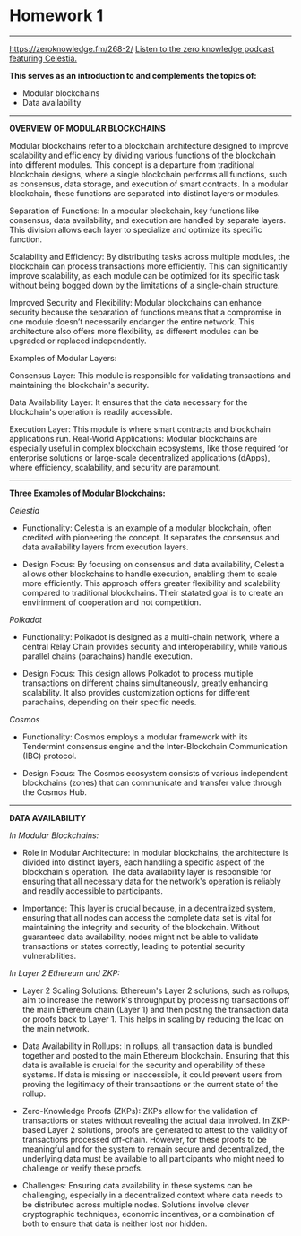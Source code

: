 # Homework 1

---

https://zeroknowledge.fm/268-2/
[Listen to the zero knowledge podcast featuring Celestia.]()

**This serves as an introduction to and complements the topics of:**

- Modular blockchains
- Data availability

---

**OVERVIEW OF MODULAR BLOCKCHAINS**

Modular blockchains refer to a blockchain architecture designed to improve scalability and efficiency by dividing various functions of the blockchain into different modules. This concept is a departure from traditional blockchain designs, where a single blockchain performs all functions, such as consensus, data storage, and execution of smart contracts. In a modular blockchain, these functions are separated into distinct layers or modules.

Separation of Functions: In a modular blockchain, key functions like consensus, data availability, and execution are handled by separate layers. This division allows each layer to specialize and optimize its specific function.

Scalability and Efficiency: By distributing tasks across multiple modules, the blockchain can process transactions more efficiently. This can significantly improve scalability, as each module can be optimized for its specific task without being bogged down by the limitations of a single-chain structure.

Improved Security and Flexibility: Modular blockchains can enhance security because the separation of functions means that a compromise in one module doesn’t necessarily endanger the entire network. This architecture also offers more flexibility, as different modules can be upgraded or replaced independently.

Examples of Modular Layers:

Consensus Layer: This module is responsible for validating transactions and maintaining the blockchain's security.

Data Availability Layer: It ensures that the data necessary for the blockchain's operation is readily accessible.

Execution Layer: This module is where smart contracts and blockchain applications run.
Real-World Applications: Modular blockchains are especially useful in complex blockchain ecosystems, like those required for enterprise solutions or large-scale decentralized applications (dApps), where efficiency, scalability, and security are paramount.

---

**Three Examples of Modular Blockchains:**

_Celestia_

- Functionality: Celestia is an example of a modular blockchain, often credited with pioneering the concept. It separates the consensus and data availability layers from execution layers.

- Design Focus: By focusing on consensus and data availability, Celestia allows other blockchains to handle execution, enabling them to scale more efficiently. This approach offers greater flexibility and scalability compared to traditional blockchains. Their statated goal is to create an envirinment of cooperation and not competition.

_Polkadot_

- Functionality: Polkadot is designed as a multi-chain network, where a central Relay Chain provides security and interoperability, while various parallel chains (parachains) handle execution.

- Design Focus: This design allows Polkadot to process multiple transactions on different chains simultaneously, greatly enhancing scalability. It also provides customization options for different parachains, depending on their specific needs.

_Cosmos_

- Functionality: Cosmos employs a modular framework with its Tendermint consensus engine and the Inter-Blockchain Communication (IBC) protocol.

- Design Focus: The Cosmos ecosystem consists of various independent blockchains (zones) that can communicate and transfer value through the Cosmos Hub.

---

**DATA AVAILABILITY**

_In Modular Blockchains:_

- Role in Modular Architecture: In modular blockchains, the architecture is divided into distinct layers, each handling a specific aspect of the blockchain's operation. The data availability layer is responsible for ensuring that all necessary data for the network's operation is reliably and readily accessible to participants.

- Importance: This layer is crucial because, in a decentralized system, ensuring that all nodes can access the complete data set is vital for maintaining the integrity and security of the blockchain. Without guaranteed data availability, nodes might not be able to validate transactions or states correctly, leading to potential security vulnerabilities.

_In Layer 2 Ethereum and ZKP:_

- Layer 2 Scaling Solutions: Ethereum's Layer 2 solutions, such as rollups, aim to increase the network's throughput by processing transactions off the main Ethereum chain (Layer 1) and then posting the transaction data or proofs back to Layer 1. This helps in scaling by reducing the load on the main network.

- Data Availability in Rollups: In rollups, all transaction data is bundled together and posted to the main Ethereum blockchain. Ensuring that this data is available is crucial for the security and operability of these systems. If data is missing or inaccessible, it could prevent users from proving the legitimacy of their transactions or the current state of the rollup.

- Zero-Knowledge Proofs (ZKPs): ZKPs allow for the validation of transactions or states without revealing the actual data involved. In ZKP-based Layer 2 solutions, proofs are generated to attest to the validity of transactions processed off-chain. However, for these proofs to be meaningful and for the system to remain secure and decentralized, the underlying data must be available to all participants who might need to challenge or verify these proofs.

- Challenges: Ensuring data availability in these systems can be challenging, especially in a decentralized context where data needs to be distributed across multiple nodes. Solutions involve clever cryptographic techniques, economic incentives, or a combination of both to ensure that data is neither lost nor hidden.
